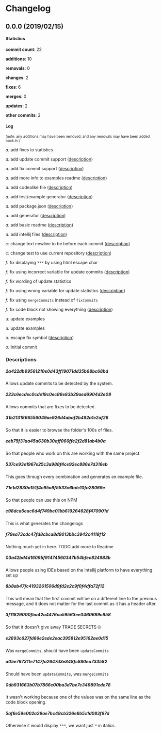 # Changelog
## 0.0.0 (2019/02/15)
#### Statistics
**commit count**: 22

**additions**: 10

**removals**: 0

**changes**: 2

**fixes**: 6

**merges**: 0

**updates**: 2

**other commits**: 2

#### Log
<small>(note: any additions may have been removed, and any removals may have been added back in.)</small>

*a:* add fixes to statistics

*a:* add update commit support ([description](#2a422db99561210e0d43ff19071dd35b68bc68bd-11))

*a:* add fix commit support ([description](#223c6ecdec0cde19c0ec88e83b29aed6904d2e08-11))

*a:* add more info to examples readme ([description](#31b2131866556049ae926d4abaf2b492a1e2af28-11))

*a:* add codealike file ([description](#eeb75f31aa45a630b30aff066ffe2f2d81ab4b0a-11))

*a:* add test/example generator ([description](#537ce93e1967e25c3a988f4ce92ec886e7d316eb-11))

*a:* add package.json ([description](#71e1d2830a151f4c95a9f5533c6bdc10fa28069e-11))

*a:* add generator ([description](#c98dca5eac6d4f749be01bb619264628f470901d-11))

*a:* add basic readme ([description](#f79ea73cdc47fd8cbca8d9013bbc3942c4119f12-11))

*a:* add intellij files ([description](#03a42bd4d1609bf91474560347b54bfec824983b-11))

*c:* change text newline to be before each commit ([description](#8b8ab47fc4193261506d9fd2e2c9f0f4dfa72f12-11))

*c:* change test to use current repository ([description](#3f11829000fba42a4476ca59563ee0460689c958-11))

*f:* fix displaying `***` by using html escape char

*f:* fix using incorrect variable for update commits ([description](#e2893c627fd66e2ede2eac395812e95162ae0d15-11))

*f:* fix wording of update statistics

*f:* fix using wrong variable for update statistics ([description](#a05e767311e7147fa2647d3e848fc880ea733582-11))

*f:* fix using `mergeCommits` instead of `fixCommits`

*f:* fix code block not showing everything ([description](#0db931663b07b7866c00ba3d7be7c349891cdc78-11))

*u:* update examples

*u:* update examples

*o:* escape fix symbol ([description](#5af6e59e002a29ae7bc48cb326e8b5c1d083f67d-11))

*o:* Initial commit
### Descriptions
##### 2a422db99561210e0d43ff19071dd35b68bc68bd
Allows update commits to be detected by the system.
##### 223c6ecdec0cde19c0ec88e83b29aed6904d2e08
Allows commits that are fixes to be detected.
##### 31b2131866556049ae926d4abaf2b492a1e2af28
So that it is easier to browse the folder's 100s of files.
##### eeb75f31aa45a630b30aff066ffe2f2d81ab4b0a
So that people who work on this are working with the same project.
##### 537ce93e1967e25c3a988f4ce92ec886e7d316eb
This goes through every combination and generates an example file.
##### 71e1d2830a151f4c95a9f5533c6bdc10fa28069e
So that people can use this on NPM
##### c98dca5eac6d4f749be01bb619264628f470901d
This is what generates the changelogs
##### f79ea73cdc47fd8cbca8d9013bbc3942c4119f12
Nothing much yet in here. TODO add more to Readme
##### 03a42bd4d1609bf91474560347b54bfec824983b
Allows people using IDEs based on the Intellij platform to have everything set up
##### 8b8ab47fc4193261506d9fd2e2c9f0f4dfa72f12
This will mean that the first commit will be on a different line to the previous message, and it does not matter for the last commit as it has a header after.
##### 3f11829000fba42a4476ca59563ee0460689c958
So that it doesn't give away TRADE SECRETS 🤐
##### e2893c627fd66e2ede2eac395812e95162ae0d15
Was `mergeCommits`, should have been `updateCommits`
##### a05e767311e7147fa2647d3e848fc880ea733582
Should have been `updateCommits`, was `mergeCommits`
##### 0db931663b07b7866c00ba3d7be7c349891cdc78
It wasn't working because one of the values was on the same line as the code block opening.
##### 5af6e59e002a29ae7bc48cb326e8b5c1d083f67d
Otherwise it would display `***`, we want just `*` in italics.
